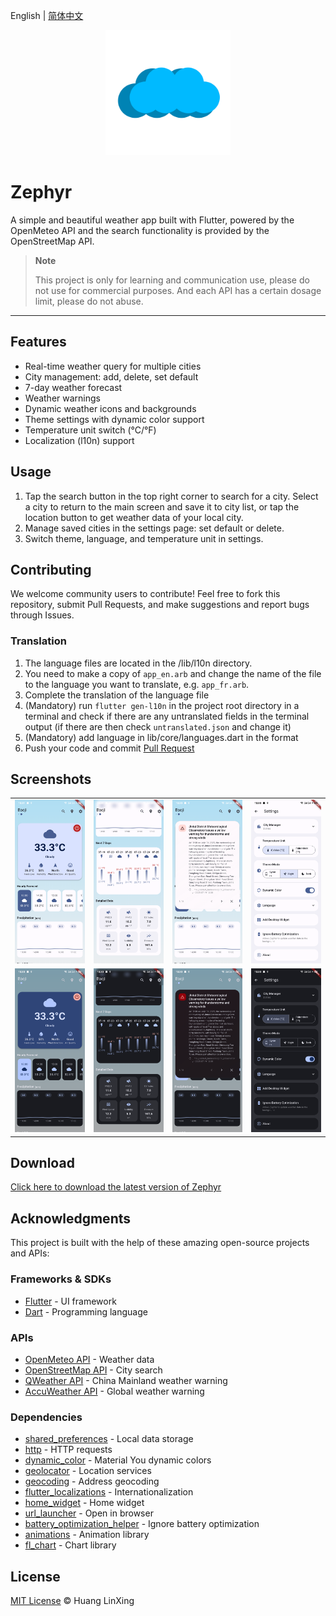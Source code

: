 English | [简体中文](README_CN.md)

<p align="center">
  <a href="https://github.com/LanceHuang245/Zephyr">
    <img src="./public/zephyr.png" height="200"/>
  </a>
</p>

# Zephyr

A simple and beautiful weather app built with Flutter, powered by the OpenMeteo API and the search functionality is provided by the OpenStreetMap API.
> **Note** 
> 
> This project is only for learning and communication use, please do not use for commercial purposes. And each API has a certain dosage limit, please do not abuse.
---
## Features
- Real-time weather query for multiple cities
- City management: add, delete, set default
- 7-day weather forecast
- Weather warnings
- Dynamic weather icons and backgrounds
- Theme settings with dynamic color support
- Temperature unit switch (°C/°F)
- Localization (l10n) support

## Usage
1. Tap the search button in the top right corner to search for a city. Select a city to return to the main screen and save it to city list, or tap the location button to get weather data of your local city.
2. Manage saved cities in the settings page: set default or delete.
3. Switch theme, language, and temperature unit in settings.

## Contributing
We welcome community users to contribute! Feel free to fork this repository, submit Pull Requests, and make suggestions and report bugs through Issues.

### Translation
1. The language files are located in the /lib/l10n directory.
2. You need to make a copy of `app_en.arb` and change the name of the file to the language you want to translate, e.g. `app_fr.arb`.
3. Complete the translation of the language file
4. (Mandatory) run `flutter gen-l10n` in the project root directory in a terminal and check if there are any untranslated fields in the terminal output (if there are then check `untranslated.json` and change it)
5. (Mandatory) add language in lib/core/languages.dart in the format
6. Push your code and commit [Pull Request](https://github.com/ClaretWheel1481/Zephyr/pulls)

## Screenshots
<table>
  <tr>
    <td><img src="./public/sample_main_light.png" width="200"/></td>
    <td><img src="./public/sample_main2_light.png" width="200"/></td>
    <td><img src="./public/sample_main_alert_light.png" width="200"/></td>
    <td><img src="./public/sample_settings_light.png" width="200"/></td>
  </tr>
  <tr>
    <td><img src="./public/sample_main_dark.png" width="200"/></td>
    <td><img src="./public/sample_main2_dark.png" width="200"/></td>
    <td><img src="./public/sample_main_alert_dark.png" width="200"/></td>
    <td><img src="./public/sample_settings_dark.png" width="200"/></td>
  </tr>
</table>

## Download
[Click here to download the latest version of Zephyr](https://github.com/LanceHuang245/Zephyr/releases/latest)

## Acknowledgments
This project is built with the help of these amazing open-source projects and APIs:

### Frameworks & SDKs
- [Flutter](https://flutter.dev/) - UI framework
- [Dart](https://dart.dev/) - Programming language

### APIs
- [OpenMeteo API](https://open-meteo.com/) - Weather data
- [OpenStreetMap API](https://www.openstreetmap.org/) - City search
- [QWeather API](https://dev.qweather.com/) - China Mainland weather warning
- [AccuWeather API](https://www.accuweather.com/zh-cn/api) - Global weather warning

### Dependencies
- [shared_preferences](https://pub.dev/packages/shared_preferences) - Local data storage
- [http](https://pub.dev/packages/http) - HTTP requests
- [dynamic_color](https://pub.dev/packages/dynamic_color) - Material You dynamic colors
- [geolocator](https://pub.dev/packages/geolocator) - Location services
- [geocoding](https://pub.dev/packages/geocoding) - Address geocoding
- [flutter_localizations](https://flutter.dev/docs/development/accessibility-and-localization/internationalization) - Internationalization
- [home_widget](https://pub.dev/packages/home_widget) - Home widget
- [url_launcher](https://pub.dev/packages/url_launcher) - Open in browser
- [battery_optimization_helper](https://pub.dev/packages/battery_optimization_helper) - Ignore battery optimization
- [animations](https://pub.dev/packages/animations) - Animation library
- [fl_chart](https://pub.dev/packages/fl_chart) - Chart library

## License
[MIT License](LICENSE) © Huang LinXing
